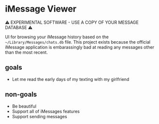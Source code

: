 # iMessage Viewer

⚠️ EXPERIMENTAL SOFTWARE - USE A COPY OF YOUR MESSAGE DATABASE ⚠️

UI for browsing your iMessage history based on the
`~/Library/Messages/chats.db` file. This project exists because the official
iMessage application is embarassingly bad at reading any messages other than the
most recent.

## goals

- Let me read the early days of my texting with my girlfriend

## non-goals

- Be beautiful
- Support all of iMessages features
- Support sending messages
